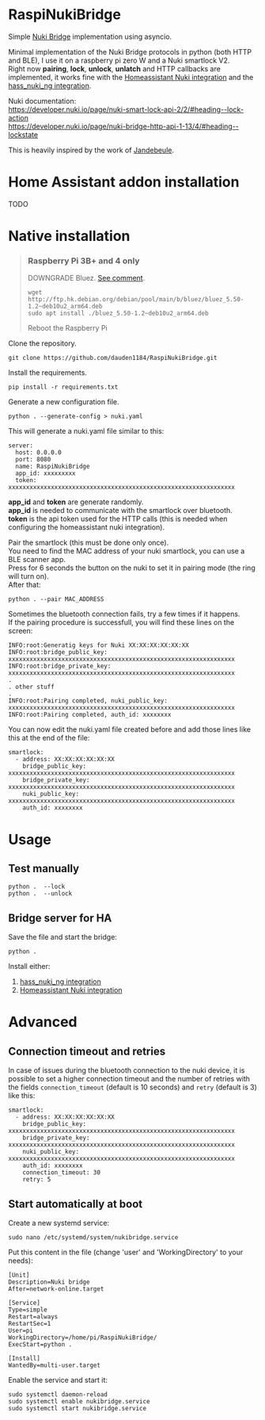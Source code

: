 # RaspiNukiBridge
Simple [Nuki Bridge](https://nuki.io/en/bridge/) implementation using asyncio.

Minimal implementation of the Nuki Bridge protocols in python (both HTTP and BLE), I use it on a raspberry pi zero W and a Nuki smartlock V2.  
Right now **pairing**, **lock**, **unlock**, **unlatch** and HTTP callbacks are implemented, it works fine with the [Homeassistant Nuki integration](https://www.home-assistant.io/integrations/nuki/) and the [hass_nuki_ng integration](https://github.com/kvj/hass_nuki_ng).

Nuki documentation:  
https://developer.nuki.io/page/nuki-smart-lock-api-2/2/#heading--lock-action  
https://developer.nuki.io/page/nuki-bridge-http-api-1-13/4/#heading--lockstate  
  
This is heavily inspired by the work of [Jandebeule](https://github.com/jandebeule/nukiPyBridge).

# Home Assistant addon installation
TODO
# Native installation

> ### Raspberry Pi 3B+ and 4 only
> DOWNGRADE Bluez. [See comment](https://github.com/dauden1184/RaspiNukiBridge/issues/1#issuecomment-1103969957).
> ```
> wget http://ftp.hk.debian.org/debian/pool/main/b/bluez/bluez_5.50-1.2~deb10u2_arm64.deb
> sudo apt install ./bluez_5.50-1.2~deb10u2_arm64.deb
> ```
> Reboot the Raspberry Pi

Clone the repository.
```
git clone https://github.com/dauden1184/RaspiNukiBridge.git
```

Install the requirements.
```
pip install -r requirements.txt
```

Generate a new configuration file.
```
python . --generate-config > nuki.yaml
```

This will generate a nuki.yaml file similar to this:
```
server:
  host: 0.0.0.0
  port: 8080
  name: RaspiNukiBridge
  app_id: xxxxxxxxx
  token: xxxxxxxxxxxxxxxxxxxxxxxxxxxxxxxxxxxxxxxxxxxxxxxxxxxxxxxxxxxxxxxx
```
**app_id** and **token** are generate randomly.  
**app_id** is needed to communicate with the smartlock over bluetooth.  
**token** is the api token used for the HTTP calls (this is needed when configuring the homeassistant nuki integration).  
  

Pair the smartlock (this must be done only once).  
You need to find the MAC address of your nuki smartlock, you can use a BLE scanner app.  
Press for 6 seconds the button on the nuki to set it in pairing mode (the ring will turn on).  
After that:
```
python . --pair MAC_ADDRESS
```

Sometimes the bluetooth connection fails, try a few times if it happens.  
If the pairing procedure is successfull, you will find these lines on the screen:
```
INFO:root:Generatig keys for Nuki XX:XX:XX:XX:XX:XX
INFO:root:bridge_public_key: xxxxxxxxxxxxxxxxxxxxxxxxxxxxxxxxxxxxxxxxxxxxxxxxxxxxxxxxxxxxxxxx
INFO:root:bridge_private_key: xxxxxxxxxxxxxxxxxxxxxxxxxxxxxxxxxxxxxxxxxxxxxxxxxxxxxxxxxxxxxxxx
.
. other stuff
.
INFO:root:Pairing completed, nuki_public_key: xxxxxxxxxxxxxxxxxxxxxxxxxxxxxxxxxxxxxxxxxxxxxxxxxxxxxxxxxxxxxxxx
INFO:root:Pairing completed, auth_id: xxxxxxxx
```

You can now edit the nuki.yaml file created before and add those lines like this at the end of the file:
```
smartlock:
  - address: XX:XX:XX:XX:XX:XX
    bridge_public_key: xxxxxxxxxxxxxxxxxxxxxxxxxxxxxxxxxxxxxxxxxxxxxxxxxxxxxxxxxxxxxxxx
    bridge_private_key: xxxxxxxxxxxxxxxxxxxxxxxxxxxxxxxxxxxxxxxxxxxxxxxxxxxxxxxxxxxxxxxx
    nuki_public_key: xxxxxxxxxxxxxxxxxxxxxxxxxxxxxxxxxxxxxxxxxxxxxxxxxxxxxxxxxxxxxxxx
    auth_id: xxxxxxxx
```

# Usage

## Test manually
```
python .  --lock
python .  --unlock
```

## Bridge server for HA
Save the file and start the bridge:
```
python .
```
Install either:
1. [hass_nuki_ng integration](https://github.com/kvj/hass_nuki_ng)
2. [Homeassistant Nuki integration](https://www.home-assistant.io/integrations/nuki/)
# Advanced
## Connection timeout and retries

In case of issues during the bluetooth connection to the nuki device, it is possible to set a higher connection timeout and the number of retries with the fields `connection_timeout` (default is 10 seconds) and `retry` (default is 3) like this:

```
smartlock:
  - address: XX:XX:XX:XX:XX:XX
    bridge_public_key: xxxxxxxxxxxxxxxxxxxxxxxxxxxxxxxxxxxxxxxxxxxxxxxxxxxxxxxxxxxxxxxx
    bridge_private_key: xxxxxxxxxxxxxxxxxxxxxxxxxxxxxxxxxxxxxxxxxxxxxxxxxxxxxxxxxxxxxxxx
    nuki_public_key: xxxxxxxxxxxxxxxxxxxxxxxxxxxxxxxxxxxxxxxxxxxxxxxxxxxxxxxxxxxxxxxx
    auth_id: xxxxxxxx
    connection_timeout: 30
    retry: 5
```

## Start automatically at boot

Create a new systemd service:

```
sudo nano /etc/systemd/system/nukibridge.service
```

Put this content in the file (change 'user' and 'WorkingDirectory' to your needs):

```
[Unit]
Description=Nuki bridge
After=network-online.target

[Service]
Type=simple
Restart=always
RestartSec=1
User=pi
WorkingDirectory=/home/pi/RaspiNukiBridge/
ExecStart=python .

[Install]
WantedBy=multi-user.target
```

Enable the service and start it:

```
sudo systemctl daemon-reload
sudo systemctl enable nukibridge.service
sudo systemctl start nukibridge.service
```
